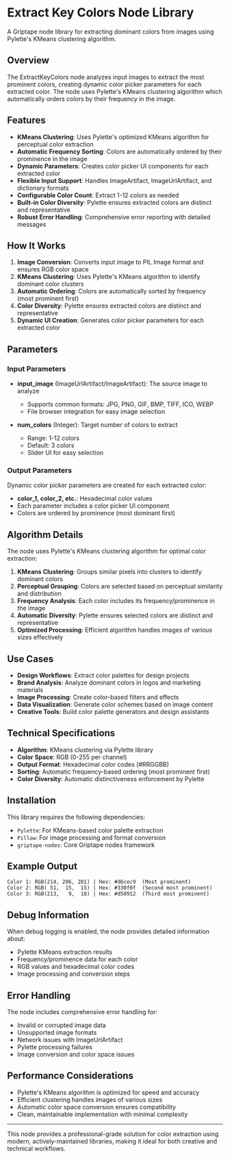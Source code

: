 # Extract Key Colors Node Library

A Griptape node library for extracting dominant colors from images using Pylette's KMeans clustering algorithm.

## Overview

The ExtractKeyColors node analyzes input images to extract the most prominent colors, creating dynamic color picker parameters for each extracted color. The node uses Pylette's KMeans clustering algorithm which automatically orders colors by their frequency in the image.

## Features

- **KMeans Clustering**: Uses Pylette's optimized KMeans algorithm for perceptual color extraction
- **Automatic Frequency Sorting**: Colors are automatically ordered by their prominence in the image
- **Dynamic Parameters**: Creates color picker UI components for each extracted color
- **Flexible Input Support**: Handles ImageArtifact, ImageUrlArtifact, and dictionary formats
- **Configurable Color Count**: Extract 1-12 colors as needed
- **Built-in Color Diversity**: Pylette ensures extracted colors are distinct and representative
- **Robust Error Handling**: Comprehensive error reporting with detailed messages

## How It Works

1. **Image Conversion**: Converts input image to PIL Image format and ensures RGB color space
2. **KMeans Clustering**: Uses Pylette's KMeans algorithm to identify dominant color clusters
3. **Automatic Ordering**: Colors are automatically sorted by frequency (most prominent first)
4. **Color Diversity**: Pylette ensures extracted colors are distinct and representative
5. **Dynamic UI Creation**: Generates color picker parameters for each extracted color

## Parameters

### Input Parameters

- **input_image** (ImageUrlArtifact/ImageArtifact): The source image to analyze
  - Supports common formats: JPG, PNG, GIF, BMP, TIFF, ICO, WEBP
  - File browser integration for easy image selection

- **num_colors** (Integer): Target number of colors to extract
  - Range: 1-12 colors
  - Default: 3 colors
  - Slider UI for easy selection

### Output Parameters

Dynamic color picker parameters are created for each extracted color:
- **color_1, color_2, etc.**: Hexadecimal color values
- Each parameter includes a color picker UI component
- Colors are ordered by prominence (most dominant first)

## Algorithm Details

The node uses Pylette's KMeans clustering algorithm for optimal color extraction:

1. **KMeans Clustering**: Groups similar pixels into clusters to identify dominant colors
2. **Perceptual Grouping**: Colors are selected based on perceptual similarity and distribution
3. **Frequency Analysis**: Each color includes its frequency/prominence in the image
4. **Automatic Diversity**: Pylette ensures selected colors are distinct and representative
5. **Optimized Processing**: Efficient algorithm handles images of various sizes effectively

## Use Cases

- **Design Workflows**: Extract color palettes for design projects
- **Brand Analysis**: Analyze dominant colors in logos and marketing materials
- **Image Processing**: Create color-based filters and effects
- **Data Visualization**: Generate color schemes based on image content
- **Creative Tools**: Build color palette generators and design assistants

## Technical Specifications

- **Algorithm**: KMeans clustering via Pylette library
- **Color Space**: RGB (0-255 per channel)
- **Output Format**: Hexadecimal color codes (#RRGGBB)
- **Sorting**: Automatic frequency-based ordering (most prominent first)
- **Color Diversity**: Automatic distinctiveness enforcement by Pylette

## Installation

This library requires the following dependencies:
- `Pylette`: For KMeans-based color palette extraction
- `Pillow`: For image processing and format conversion
- `griptape-nodes`: Core Griptape nodes framework

## Example Output

```
Color 1: RGB(214, 206, 201) | Hex: #d6cec9  (Most prominent)
Color 2: RGB( 51,  15,  15) | Hex: #330f0f  (Second most prominent)  
Color 3: RGB(213,   9,  18) | Hex: #d50912  (Third most prominent)
```

## Debug Information

When debug logging is enabled, the node provides detailed information about:
- Pylette KMeans extraction results
- Frequency/prominence data for each color
- RGB values and hexadecimal color codes
- Image processing and conversion steps

## Error Handling

The node includes comprehensive error handling for:
- Invalid or corrupted image data
- Unsupported image formats
- Network issues with ImageUrlArtifact
- Pylette processing failures
- Image conversion and color space issues

## Performance Considerations

- Pylette's KMeans algorithm is optimized for speed and accuracy
- Efficient clustering handles images of various sizes
- Automatic color space conversion ensures compatibility
- Clean, maintainable implementation with minimal complexity

---

This node provides a professional-grade solution for color extraction using modern, actively-maintained libraries, making it ideal for both creative and technical workflows.
